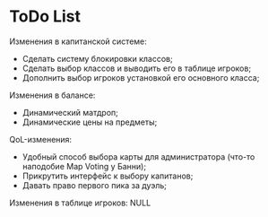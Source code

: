 # ToDo List
Изменения в капитанской системе:
* Сделать систему блокировки классов;
* Сделать выбор классов и выводить его в таблице игроков;
* Дополнить выбор игроков установкой его основного класса;

Изменения в балансе:
* Динамический матдроп;
* Динамические цены на предметы;

QoL-изменения:
* Удобный способ выбора карты для администратора (что-то наподобие Map Voting у Банни);
* Прикрутить интерфейс к выбору капитанов;
* Давать право первого пика за дуэль;

Изменения в таблице игроков:
NULL
